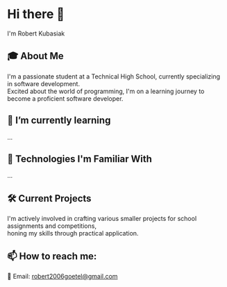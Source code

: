 # Hi there 👋
I'm Robert Kubasiak

## 🎓 About Me
I'm a passionate student at a Technical High School, currently specializing in software development. <br>
Excited about the world of programming, I'm on a learning journey to become a proficient software developer.

## 🌱 I’m currently learning
...

## 🚀 Technologies I'm Familiar With
...

## 🛠️ Current Projects
I'm actively involved in crafting various smaller projects for school assignments and competitions, <br>
honing my skills through practical application.

## 📫 How to reach me:
📧 Email: robert2006goetel@gmail.com
<!--
**AnonimKoala/AnonimKoala** is a ✨ _special_ ✨ repository because its `README.md` (this file) appears on your GitHub profile.

Here are some ideas to get you started:

- 🔭 I’m currently working on ...
- 🌱 I’m currently learning ...
- 👯 I’m looking to collaborate on ...
- 🤔 I’m looking for help with ...
- 💬 Ask me about ...
- 📫 How to reach me: ...
- 😄 Pronouns: ...
- ⚡ Fun fact: ...
-->
